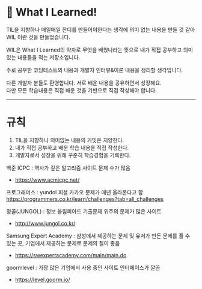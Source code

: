 # 📘 What I Learned!

TIL을 지향하나 매일매일 잔디를 만들어야한다는 생각에 의미 없는 내용을 만들 것 같아 WIL 이란 것을 만들었습니다.

WIL은 What I Learned의 약자로 무엇을 배웠나라는 뜻으로 내가 직접 공부하고 의미있는 내용들을 적는 저장소입니다.

주로 공부한 코딩테스트의 내용과 개발자 인터뷰&이론 내용을 정리할 생각입니다.

다른 개발자 분들도 환영합니다. 서로 배운 내용을 공유하면서 성장해요.    
다만 모든 학습내용은 직접 배운 것을 기반으로 직접 작성해야 합니다.

--------
# 규칙
1. TIL을 지향하나 의미없는 내용의 커밋은 지양한다.
2. 내가 직접 공부하고 배운 학습 내용을 직접 작성한다.
3. 개발자로서 성장을 위해 꾸준히 학습경험을 기록한다.



백준 ICPC
: 역사가 깊은 알고리즘 사이트 문제 수가 많음
- https://www.acmicpc.net/



프로그래머스
: yundol 피셜 카카오 문제가 매년 올라온다고 함
https://programmers.co.kr/learn/challenges?tab=all_challenges



정골(JUNGOL)
: 정보 올림피아드 기출문제 위주의 문제가 많은 사이트
- http://www.jungol.co.kr/



Samsung Expert Academy
: 삼성에서 제공하는 문제 및 유저가 만든 문제를 풀 수 있는 곳, 기업에서 제공하는 문제로 문제의 질이 좋음
- https://swexpertacademy.com/main/main.do



goormlevel
: 가장 많은 기업에서 사용 중인 사이트 인터페이스가 깔끔
- https://level.goorm.io/




